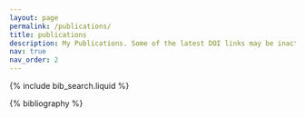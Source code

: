 ```yaml
---
layout: page
permalink: /publications/
title: publications
description: My Publications. Some of the latest DOI links may be inactive as the papers have been accepted and presented at conferences but are awaiting public release.
nav: true
nav_order: 2
---
```


<!-- _pages/publications.md -->

<!-- Bibsearch Feature -->

{% include bib_search.liquid %}

<div class="publications">

{% bibliography %}

</div>
